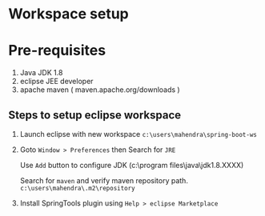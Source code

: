 # Workspace setup

# Pre-requisites
1.  Java JDK 1.8
2.  eclipse JEE developer
3.  apache maven ( maven.apache.org/downloads )


## Steps to setup eclipse workspace
1.  Launch eclipse with new workspace `c:\users\mahendra\spring-boot-ws`
2.  Goto `Window > Preferences` then Search for `JRE`

    Use `Add` button to configure JDK (c:\program files\java\jdk1.8.XXXX)

    Search for `maven` and verify maven repository path.
    `c:\users\mahendra\.m2\repository`

3.  Install SpringTools plugin using `Help > eclipse Marketplace`
